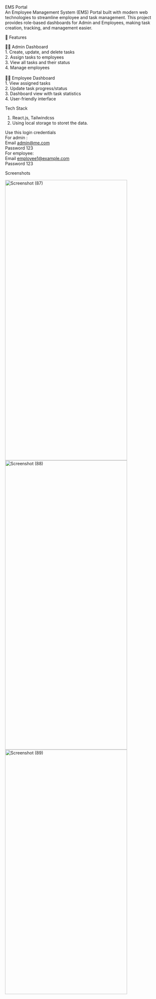 EMS Portal <br/>
An Employee Management System (EMS) Portal built with modern web technologies to streamline employee and task management.
This project provides role-based dashboards for Admin and Employees, making task creation, tracking, and management easier.

🚀 Features

👩‍💼 Admin Dashboard <br/>
    1. Create, update, and delete tasks<br/>
    2. Assign tasks to employees <br/>
    3. View all tasks and their status<br/>
    4. Manage employees<br/> 
    <br/>
👨‍💻 Employee Dashboard
<br/>
    1. View assigned tasks <br/>
    2. Update task progress/status <br/>
    3. Dashboard view with task statistics <br/>
    4. User-friendly interface<br/>

  Tech Stack<br/>

  1. React.js, Tailwindcss<br/>
  2. Using local storage to storet the data.<br/>

Use this login credentials<br/>
For admin :<br/> Email admin@me.com<br/>
            Password 123<br/>
For employee: <br/>Email employee1@example.com<br/>
              Password 123


Screenshots  
<table>
    <tr>
        <img width="400" height="917" alt="Screenshot (87)" src="https://github.com/user-attachments/assets/14d07084-badf-4029-b05e-fd88e59d602a" />
    </tr>
    <tr>
        <img width="400" height="946" alt="Screenshot (88)" src="https://github.com/user-attachments/assets/de09839d-175d-4368-8d66-1597158be72a" />
    </tr>
    <tr>
        <img width="400" height="800" alt="Screenshot (89)" src="https://github.com/user-attachments/assets/bf155bca-15b7-486b-960a-c066851e7249"/>
    </tr>
</table>





